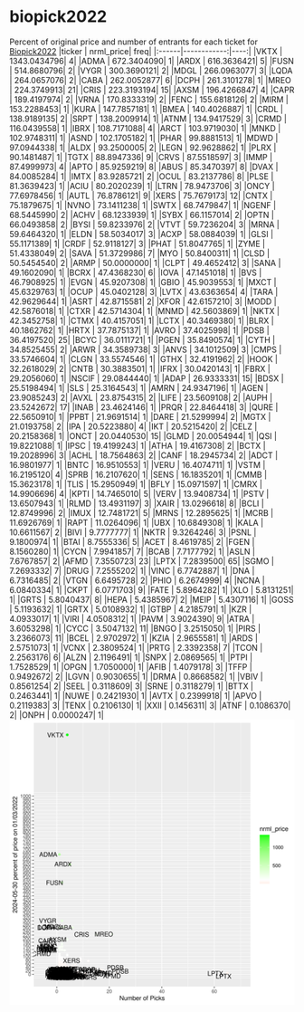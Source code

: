 # biopick2022
Percent of original price and number of entrants for each ticket for [Biopick2022](https://twitter.com/hashtag/Biopick2022)
|ticker |   nrml_price| freq|
|:------|------------:|----:|
|VKTX   | 1343.0434796|    4|
|ADMA   |  672.3404090|    1|
|ARDX   |  616.3636421|    5|
|FUSN   |  514.8680796|    2|
|VYGR   |  300.3690121|    2|
|MDGL   |  266.0963077|    3|
|LQDA   |  264.0657076|    2|
|CABA   |  262.0052877|    6|
|DCPH   |  261.3101278|    1|
|MREO   |  224.3749913|   21|
|CRIS   |  223.3193194|   15|
|AXSM   |  196.4266847|    4|
|CAPR   |  189.4197974|    2|
|VRNA   |  170.8333319|    2|
|FENC   |  155.6818126|    2|
|MIRM   |  153.2288453|    1|
|KURA   |  147.7857181|    1|
|BMEA   |  140.4026887|    1|
|CRDL   |  138.9189135|    2|
|SRPT   |  138.2009914|    1|
|ATNM   |  134.9417529|    3|
|CRMD   |  116.0439558|    1|
|IBRX   |  108.7171088|    4|
|ARCT   |  103.9719030|    1|
|MNKD   |  102.9748311|    1|
|ASND   |  102.1705182|    1|
|PHAR   |   99.8881513|    1|
|MDWD   |   97.0944338|    1|
|ALDX   |   93.2500005|    2|
|LEGN   |   92.9628862|    1|
|PLRX   |   90.1481487|    1|
|TGTX   |   88.8947336|    9|
|CRVS   |   87.5518597|    3|
|IMMP   |   87.4999973|    4|
|APTO   |   85.9259219|    8|
|ABUS   |   85.3470397|    8|
|DVAX   |   84.0085284|    1|
|IMTX   |   83.9285721|    2|
|OCUL   |   83.2137786|    8|
|PLSE   |   81.3639423|    1|
|ACIU   |   80.2020239|    1|
|LTRN   |   78.9473706|    3|
|ONCY   |   77.6978456|    1|
|AUTL   |   76.8786121|    9|
|XERS   |   75.7679173|   12|
|CNTX   |   75.1879675|    1|
|NVNO   |   73.1411238|    1|
|SWTX   |   68.7479847|    1|
|NGENF  |   68.5445990|    2|
|ACHV   |   68.1233939|    1|
|SYBX   |   66.1157014|    2|
|OPTN   |   66.0493858|    2|
|BYSI   |   59.8233976|    2|
|VTVT   |   59.7236204|    3|
|MRNA   |   59.6464320|    1|
|ELDN   |   58.5034017|    3|
|ACXP   |   58.0884039|    1|
|GLSI   |   55.1171389|    1|
|CRDF   |   52.9118127|    3|
|PHAT   |   51.8047765|    1|
|ZYME   |   51.4338049|    2|
|SAVA   |   51.3729986|    7|
|MYO    |   50.8400311|    1|
|CLSD   |   50.5454540|    2|
|ARMP   |   50.0000000|    1|
|CLPT   |   49.4652412|    3|
|SANA   |   49.1602090|    1|
|BCRX   |   47.4368230|    6|
|IOVA   |   47.1451018|    1|
|BVS    |   46.7908925|    1|
|EVGN   |   45.9207308|    1|
|GBIO   |   45.9039553|    1|
|MXCT   |   45.6329763|    1|
|OCUP   |   45.0402128|    3|
|LVTX   |   43.6363654|    4|
|TARA   |   42.9629644|    1|
|ASRT   |   42.8715581|    2|
|XFOR   |   42.6157210|    3|
|MODD   |   42.5876018|    1|
|CTXR   |   42.5714304|    1|
|MNMD   |   42.5603869|    1|
|NKTX   |   42.3452758|    1|
|CTMX   |   40.4157051|    1|
|LCTX   |   40.3469380|    1|
|BLRX   |   40.1862762|    1|
|HRTX   |   37.7875137|    1|
|AVRO   |   37.4025998|    1|
|PDSB   |   36.4197520|   25|
|BCYC   |   36.0111721|    1|
|PGEN   |   35.8490574|    1|
|CYTH   |   34.8525455|    2|
|ARWR   |   34.3589738|    3|
|ANVS   |   34.1012509|    3|
|CMPS   |   33.5746604|    1|
|CLGN   |   33.5574546|    1|
|GTHX   |   32.4191962|    2|
|HOOK   |   32.2618029|    2|
|CNTB   |   30.3883501|    1|
|IFRX   |   30.0420143|    1|
|FBRX   |   29.2056060|    1|
|NSCIF  |   29.0844440|    1|
|ADAP   |   26.9333331|   15|
|BDSX   |   25.5198494|    1|
|SLS    |   25.3164543|    1|
|AMRN   |   24.9347196|    1|
|AGEN   |   23.9085243|    2|
|AVXL   |   23.8754315|    2|
|LIFE   |   23.5609108|    2|
|AUPH   |   23.5242672|   17|
|INAB   |   23.4624146|    1|
|PRQR   |   22.8464418|    3|
|QURE   |   22.5650910|    1|
|PPBT   |   21.9691514|    1|
|DARE   |   21.5299994|    2|
|MGTX   |   21.0193758|    2|
|IPA    |   20.5223880|    4|
|IKT    |   20.5215420|    2|
|CELZ   |   20.2158368|    1|
|ONCT   |   20.0440530|   15|
|GLMD   |   20.0054944|    1|
|QSI    |   19.8221088|    1|
|IPSC   |   19.4199243|    1|
|ATHA   |   19.4167308|    2|
|BCTX   |   19.2028996|    3|
|ACHL   |   18.7564863|    2|
|CANF   |   18.2945734|    2|
|ADCT   |   16.9801977|    1|
|BNTC   |   16.9510553|    1|
|VERU   |   16.4074711|    1|
|VSTM   |   16.2195120|    4|
|SPRB   |   16.2107620|    1|
|SENS   |   16.1835201|    1|
|CMMB   |   15.3623178|    1|
|TLIS   |   15.2950949|    1|
|BFLY   |   15.0971597|    1|
|CMRX   |   14.9906696|    4|
|KPTI   |   14.7465010|    5|
|VERV   |   13.9408734|    1|
|PSTV   |   13.6507943|    1|
|RLMD   |   13.4931197|    3|
|XAIR   |   13.0296618|    8|
|BCLI   |   12.8749996|    2|
|IMUX   |   12.7481721|    5|
|MRNS   |   12.2895625|    1|
|MCRB   |   11.6926769|    1|
|RAPT   |   11.0264096|    1|
|UBX    |   10.6849308|    1|
|KALA   |   10.6611567|    2|
|BIVI   |    9.7777777|    1|
|NKTR   |    9.3264246|    3|
|PSNL   |    9.1800974|    1|
|BTAI   |    8.7555336|    5|
|ACET   |    8.4619785|    2|
|FGEN   |    8.1560280|    1|
|CYCN   |    7.9941857|    7|
|BCAB   |    7.7177792|    1|
|ASLN   |    7.6767857|    2|
|AFMD   |    7.3550723|   23|
|LPTX   |    7.2839500|   65|
|SGMO   |    7.2693332|    7|
|DRUG   |    7.2555202|    1|
|VINC   |    6.7742887|    1|
|DNA    |    6.7316485|    2|
|VTGN   |    6.6495728|    2|
|PHIO   |    6.2674999|    4|
|NCNA   |    6.0840334|    1|
|CKPT   |    6.0771703|    9|
|FATE   |    5.8964282|    1|
|XLO    |    5.8131251|    1|
|GRTS   |    5.8040437|    8|
|HEPA   |    5.4385967|    2|
|MEIP   |    5.4307116|    1|
|GOSS   |    5.1193632|    1|
|GRTX   |    5.0108932|    1|
|GTBP   |    4.2185791|    1|
|KZR    |    4.0933017|    1|
|VIRI   |    4.0508312|    1|
|PAVM   |    3.9024390|    9|
|ATRA   |    3.6053298|    1|
|CYCC   |    3.5047132|   11|
|BNGO   |    3.2515050|    1|
|PIRS   |    3.2366073|   11|
|BCEL   |    2.9702972|    1|
|KZIA   |    2.9655581|    1|
|ARDS   |    2.5751073|    1|
|VCNX   |    2.3809524|    1|
|PRTG   |    2.3392358|    7|
|TCON   |    2.2563176|    6|
|ALZN   |    2.1196491|    1|
|SNPX   |    2.0869565|    1|
|PTPI   |    1.7528529|    1|
|OPGN   |    1.7050000|    1|
|AFIB   |    1.4079178|    3|
|TFFP   |    0.9492672|    2|
|LGVN   |    0.9030655|    1|
|DRMA   |    0.8668582|    1|
|VBIV   |    0.8561254|    2|
|SEEL   |    0.3118609|    3|
|SRNE   |    0.3118279|    1|
|BTTX   |    0.2463441|    1|
|NUWE   |    0.2421930|    1|
|AVTX   |    0.2399918|    1|
|APVO   |    0.2119383|    3|
|TENX   |    0.2106130|    1|
|XXII   |    0.1456311|    3|
|ATNF   |    0.1086370|    2|
|ONPH   |    0.0000247|    1|
![retvspicks](biopicks.png?raw=true)
